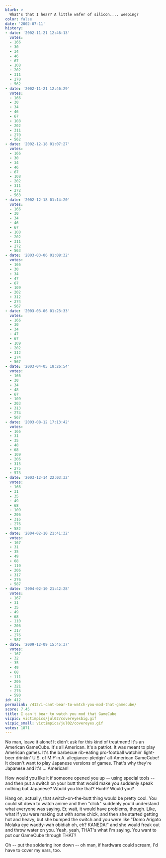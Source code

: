 ```yaml
---
blurb: >
  What's that I hear? A little wafer of silicon.... weeping?
color: false
date: '2002-07-11'
history:
- date: '2002-11-21 12:46:13'
  votes:
  - 166
  - 30
  - 34
  - 46
  - 67
  - 108
  - 202
  - 311
  - 270
  - 562
- date: '2002-11-21 12:46:29'
  votes:
  - 166
  - 30
  - 34
  - 46
  - 67
  - 108
  - 202
  - 311
  - 270
  - 562
- date: '2002-12-18 01:07:27'
  votes:
  - 166
  - 30
  - 34
  - 46
  - 67
  - 108
  - 202
  - 311
  - 272
  - 563
- date: '2002-12-18 01:14:20'
  votes:
  - 166
  - 30
  - 34
  - 46
  - 67
  - 108
  - 202
  - 311
  - 272
  - 563
- date: '2003-03-06 01:08:32'
  votes:
  - 166
  - 30
  - 34
  - 47
  - 67
  - 109
  - 202
  - 312
  - 274
  - 567
- date: '2003-03-06 01:23:33'
  votes:
  - 166
  - 30
  - 34
  - 47
  - 67
  - 109
  - 202
  - 312
  - 274
  - 567
- date: '2003-04-05 18:26:54'
  votes:
  - 166
  - 30
  - 34
  - 48
  - 67
  - 109
  - 203
  - 313
  - 274
  - 567
- date: '2003-08-12 17:13:42'
  votes:
  - 166
  - 31
  - 35
  - 48
  - 68
  - 109
  - 206
  - 315
  - 275
  - 573
- date: '2003-12-14 22:03:32'
  votes:
  - 166
  - 31
  - 35
  - 49
  - 68
  - 109
  - 206
  - 316
  - 276
  - 582
- date: '2004-02-10 21:41:32'
  votes:
  - 167
  - 31
  - 35
  - 49
  - 68
  - 110
  - 206
  - 317
  - 276
  - 587
- date: '2004-02-10 21:42:28'
  votes:
  - 167
  - 31
  - 35
  - 49
  - 68
  - 110
  - 206
  - 317
  - 276
  - 587
- date: '2009-12-09 15:45:37'
  votes:
  - 167
  - 32
  - 35
  - 49
  - 68
  - 111
  - 206
  - 321
  - 276
  - 590
id: 412
permalink: /412/i-cant-bear-to-watch-you-mod-that-gamecube/
score: 7.45
title: I can't bear to watch you mod that GameCube
vicpic: victimpics/jul02/covereyesbig.gif
vicpic_small: victimpics/jul02/covereyes.gif
votes: 1871
---
```


No man, leave it alone! It didn't ask for this kind of treatment! It's
an American GameCube. It's all American. It's a patriot. It was meant to
play American games. It's the barbecue rib-eating pro-football watchin'
light-beer drinkin' U.S. of M.F'in.A. allegiance-pledgin' all-American
GameCube! It doesn't want to play Japanese versions of games. That's why
they're Japanese and it's ... American!

How would you like it if someone opened you up -- using special tools --
and then put a switch on your butt that would make you suddenly speak
nothing but Japanese? Would you like that? Hunh? Would you?

Hang on, actually, that switch-on-the-butt thing would be pretty cool.
You could sit down to watch anime and then "click" suddenly you'd
understand what everyone was saying. Er, wait, it would have problems,
though. Like, what if you were making out with some chick, and then she
started getting hot and heavy, but she bumped the switch and you were
like "Domo Arigato Molaka eye waddy-wah obidiah oh, eh? KANEDA!" and she
would freak out and throw water on you. Yeah, yeah, THAT's what I'm
saying. You want to put our GameCube through THAT?

Oh -- put the soldering iron down -- oh man, if hardware could scream,
I'd have to cover my ears, too.